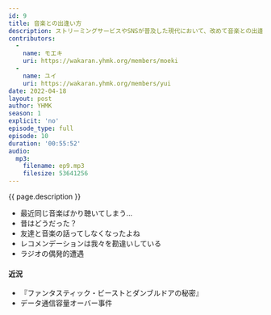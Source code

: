 ```yaml
---
id: 9
title: 音楽との出逢い方
description: ストリーミングサービスやSNSが普及した現代において、改めて音楽との出逢い方について話しちゃう。
contributors:
  - 
    name: モエキ
    uri: https://wakaran.yhmk.org/members/moeki
  -
    name: ユイ
    uri: https://wakaran.yhmk.org/members/yui
date: 2022-04-18
layout: post
author: YHMK
season: 1
explicit: 'no'
episode_type: full
episode: 10
duration: '00:55:52'
audio:
  mp3:
    filename: ep9.mp3
    filesize: 53641256
---
```


{{ page.description }}

- 最近同じ音楽ばかり聴いてしまう...
- 昔はどうだった？
- 友達と音楽の話ってしなくなったよね
- レコメンデーションは我々を勘違いしている
- ラジオの偶発的遭遇

#### 近況
- 『ファンタスティック・ビーストとダンブルドアの秘密』
- データ通信容量オーバー事件
